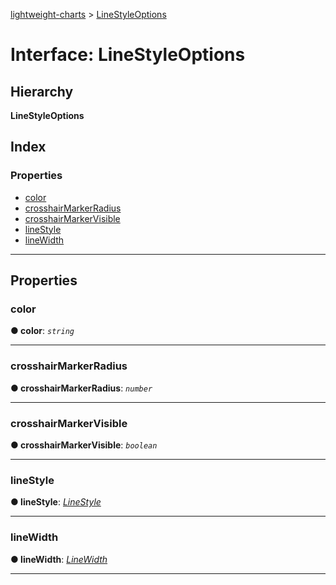 [lightweight-charts](../README.md) > [LineStyleOptions](../interfaces/linestyleoptions.md)

# Interface: LineStyleOptions

## Hierarchy

**LineStyleOptions**

## Index

### Properties

* [color](linestyleoptions.md#color)
* [crosshairMarkerRadius](linestyleoptions.md#crosshairmarkerradius)
* [crosshairMarkerVisible](linestyleoptions.md#crosshairmarkervisible)
* [lineStyle](linestyleoptions.md#linestyle)
* [lineWidth](linestyleoptions.md#linewidth)

---

## Properties

<a id="color"></a>

###  color

**● color**: *`string`*

___
<a id="crosshairmarkerradius"></a>

###  crosshairMarkerRadius

**● crosshairMarkerRadius**: *`number`*

___
<a id="crosshairmarkervisible"></a>

###  crosshairMarkerVisible

**● crosshairMarkerVisible**: *`boolean`*

___
<a id="linestyle"></a>

###  lineStyle

**● lineStyle**: *[LineStyle](../enums/linestyle.md)*

___
<a id="linewidth"></a>

###  lineWidth

**● lineWidth**: *[LineWidth](../#linewidth)*

___

